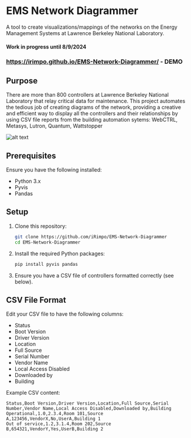 # EMS Network Diagrammer

A tool to create visualizations/mappings of the networks on the Energy Management Systems at Lawrence Berkeley National Laboratory.

#### Work in progress until 8/9/2024

### https://irimpo.github.io/EMS-Network-Diagrammer/ - DEMO

## Purpose
There are more than 800 controllers at Lawrence Berkeley National Laboratory that relay critical data for maintenance. This project automates the tedious job of creating diagrams of the network, providing a creative and efficient way to display all the controllers and their relationships by using CSV file reports from the building automation sytems: WebCTRL, Metasys, Lutron, Quantum, Wattstopper 

![alt text](https://i.imgur.com/umL2hqY.png)

## Prerequisites

Ensure you have the following installed:
- Python 3.x
- Pyvis
- Pandas

## Setup

1. Clone this repository:
    ```bash
    git clone https://github.com/iRimpo/EMS-Network-Diagrammer
    cd EMS-Network-Diagrammer
    ```

2. Install the required Python packages:
    ```bash
    pip install pyvis pandas
    ```

3. Ensure you have a CSV file of controllers formatted correctly (see below).

## CSV File Format

Edit your CSV file to have the following columns:
- Status
- Boot Version
- Driver Version
- Location
- Full Source
- Serial Number
- Vendor Name
- Local Access Disabled
- Downloaded by
- Building

Example CSV content:
```csv
Status,Boot Version,Driver Version,Location,Full Source,Serial Number,Vendor Name,Local Access Disabled,Downloaded by,Building
Operational,1.0,2.3.4,Room 101,Source A,123456,VendorX,No,UserA,Building 1
Out of service,1.2,3.1.4,Room 202,Source B,654321,VendorY,Yes,UserB,Building 2
```
